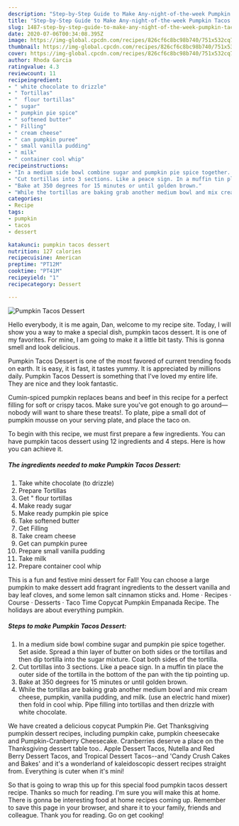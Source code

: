 ```yaml
---
description: "Step-by-Step Guide to Make Any-night-of-the-week Pumpkin Tacos Dessert"
title: "Step-by-Step Guide to Make Any-night-of-the-week Pumpkin Tacos Dessert"
slug: 1487-step-by-step-guide-to-make-any-night-of-the-week-pumpkin-tacos-dessert
date: 2020-07-06T00:34:08.395Z
image: https://img-global.cpcdn.com/recipes/826cf6c8bc98b740/751x532cq70/pumpkin-tacos-dessert-recipe-main-photo.jpg
thumbnail: https://img-global.cpcdn.com/recipes/826cf6c8bc98b740/751x532cq70/pumpkin-tacos-dessert-recipe-main-photo.jpg
cover: https://img-global.cpcdn.com/recipes/826cf6c8bc98b740/751x532cq70/pumpkin-tacos-dessert-recipe-main-photo.jpg
author: Rhoda Garcia
ratingvalue: 4.3
reviewcount: 11
recipeingredient:
- " white chocolate to drizzle"
- " Tortillas"
- "  flour tortillas"
- " sugar"
- " pumpkin pie spice"
- " softened butter"
- " Filling"
- " cream cheese"
- " can pumpkin puree"
- " small vanilla pudding"
- " milk"
- " container cool whip"
recipeinstructions:
- "In a medium side bowl combine sugar and pumpkin pie spice together. Set aside. Spread a thin layer of butter on both sides or the tortillas and then dip tortilla into the sugar mixture. Coat both sides of the tortilla."
- "Cut tortillas into 3 sections. Like a peace sign. In a muffin tin place the outer side of the tortilla in the bottom of the pan with the tip pointing up."
- "Bake at 350 degrees for 15 minutes or until golden brown."
- "While the tortillas are baking grab another medium bowl and mix cream cheese, pumpkin, vanilla pudding, and milk. (use an electric hand mixer) then fold in cool whip. Pipe filling into tortillas and then drizzle with white chocolate."
categories:
- Recipe
tags:
- pumpkin
- tacos
- dessert

katakunci: pumpkin tacos dessert 
nutrition: 127 calories
recipecuisine: American
preptime: "PT12M"
cooktime: "PT41M"
recipeyield: "1"
recipecategory: Dessert

---
```



![Pumpkin Tacos Dessert](https://img-global.cpcdn.com/recipes/826cf6c8bc98b740/751x532cq70/pumpkin-tacos-dessert-recipe-main-photo.jpg)

Hello everybody, it is me again, Dan, welcome to my recipe site. Today, I will show you a way to make a special dish, pumpkin tacos dessert. It is one of my favorites. For mine, I am going to make it a little bit tasty. This is gonna smell and look delicious.

Pumpkin Tacos Dessert is one of the most favored of current trending foods on earth. It is easy, it is fast, it tastes yummy. It is appreciated by millions daily. Pumpkin Tacos Dessert is something that I've loved my entire life. They are nice and they look fantastic.

Cumin-spiced pumpkin replaces beans and beef in this recipe for a perfect filling for soft or crispy tacos. Make sure you&#39;ve got enough to go around—nobody will want to share these treats!. To plate, pipe a small dot of pumpkin mousse on your serving plate, and place the taco on.


To begin with this recipe, we must first prepare a few ingredients. You can have pumpkin tacos dessert using 12 ingredients and 4 steps. Here is how you can achieve it.

<!--inarticleads1-->

##### The ingredients needed to make Pumpkin Tacos Dessert:

1. Take  white chocolate (to drizzle)
1. Prepare  Tortillas
1. Get  &#34; flour tortillas
1. Make ready  sugar
1. Make ready  pumpkin pie spice
1. Take  softened butter
1. Get  Filling
1. Take  cream cheese
1. Get  can pumpkin puree
1. Prepare  small vanilla pudding
1. Take  milk
1. Prepare  container cool whip


This is a fun and festive mini dessert for Fall! You can choose a large pumpkin to make dessert add fragrant ingredients to the dessert vanilla and bay leaf cloves, and some lemon salt cinnamon sticks and. Home · Recipes · Course · Desserts · Taco Time Copycat Pumpkin Empanada Recipe. The holidays are about everything pumpkin. 

<!--inarticleads2-->

##### Steps to make Pumpkin Tacos Dessert:

1. In a medium side bowl combine sugar and pumpkin pie spice together. Set aside. Spread a thin layer of butter on both sides or the tortillas and then dip tortilla into the sugar mixture. Coat both sides of the tortilla.
1. Cut tortillas into 3 sections. Like a peace sign. In a muffin tin place the outer side of the tortilla in the bottom of the pan with the tip pointing up.
1. Bake at 350 degrees for 15 minutes or until golden brown.
1. While the tortillas are baking grab another medium bowl and mix cream cheese, pumpkin, vanilla pudding, and milk. (use an electric hand mixer) then fold in cool whip. Pipe filling into tortillas and then drizzle with white chocolate.


We have created a delicious copycat Pumpkin Pie. Get Thanksgiving pumpkin dessert recipes, including pumpkin cake, pumpkin cheesecake and Pumpkin-Cranberry Cheesecake. Cranberries deserve a place on the Thanksgiving dessert table too.. Apple Dessert Tacos, Nutella and Red Berry Dessert Tacos, and Tropical Dessert Tacos--and &#39;Candy Crush Cakes and Bakes&#39; and it&#39;s a wonderland of kaleidoscopic dessert recipes straight from. Everything is cuter when it&#39;s mini! 

So that is going to wrap this up for this special food pumpkin tacos dessert recipe. Thanks so much for reading. I'm sure you will make this at home. There is gonna be interesting food at home recipes coming up. Remember to save this page in your browser, and share it to your family, friends and colleague. Thank you for reading. Go on get cooking!
